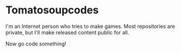 # Tomatosoupcodes

I'm an Internet person who tries to make games. Most repositories are private, but I'll make released
content public for all.

Now go code something!
